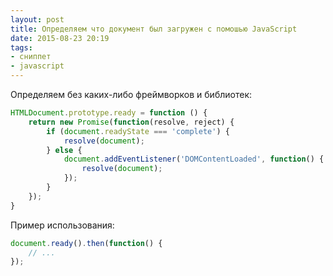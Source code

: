 ```yaml
---
layout: post
title: Определяем что документ был загружен с помошью JavaScript
date: 2015-08-23 20:19
tags:
- сниппет
- javascript
---
```


Определяем без каких-либо фреймворков и библиотек:

``` js
HTMLDocument.prototype.ready = function () {
	return new Promise(function(resolve, reject) {
		if (document.readyState === 'complete') {
			resolve(document);
		} else {
			document.addEventListener('DOMContentLoaded', function() {
				resolve(document);
			});
		}
	});
}
```

Пример использования:

```js
document.ready().then(function() {
	// ...
});
```
